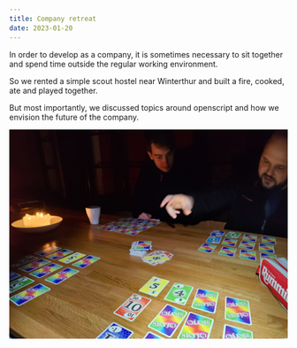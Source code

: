 ```yaml
---
title: Company retreat
date: 2023-01-20
---
```


In order to develop as a company, it is sometimes necessary to sit together and spend time outside the regular working environment.

So we rented a simple scout hostel near Winterthur and built a fire, cooked, ate and played together.

But most importantly, we discussed topics around openscript and how we envision the future of the company.

![Company retreat](./company-retreat.jpg 'Company retreat')
